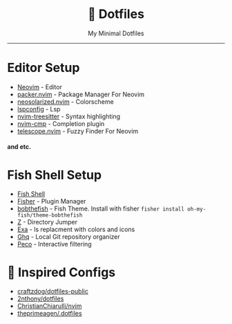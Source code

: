 <h1 align="center">🚀 Dotfiles</h1>
<p align="center">My Minimal Dotfiles</p>

---

# Editor Setup

- [Neovim](https://github.com/neovim/neovim) - Editor
- [packer.nvim](https://github.com/wbthomason/packer.nvim) - Package Manager For Neovim
- [neosolarized.nvim](https://github.com/svrana/neosolarized.nvim) - Colorscheme
- [lspconfig](https://github.com/neovim/nvim-lspconfig) - Lsp
- [nvim-treesitter](https://github.com/nvim-treesitter/nvim-treesitter) - Syntax highlighting
- [nvim-cmp](https://github.com/hrsh7th/nvim-cmp) - Completion plugin
- [telescope.nvim](https://github.com/nvim-telescope/telescope.nvim) - Fuzzy Finder For Neovim
#### and etc.

# Fish Shell Setup

- [Fish Shell](https://fishshell.com/)
- [Fisher](https://github.com/jorgebucaran/fisher) - Plugin Manager
- [bobthefish](https://github.com/oh-my-fish/theme-bobthefish) - Fish Theme. Install with fisher `fisher install oh-my-fish/theme-bobthefish`
- [Z](https://github.com/jethrokuan/z) - Directory Jumper
- [Exa](https://the.exa.website/) - ls replacment with colors and icons
- [Ghq](https://github.com/2nthony/ghq) - Local Git repository organizer
- [Peco](https://github.com/peco/peco) - Interactive filtering

# 🔫 Inspired Configs
- [craftzdog/dotfiles-public](https://github.com/craftzdog/dotfiles-public)
- [2nthony/dotfiles](https://github.com/2nthony/dotfiles)
- [ChristianChiarulli/nvim](https://github.com/ChristianChiarulli/nvim/)
- [theprimeagen/.dotfiles](https://github.com/ThePrimeagen/.dotfiles/)
